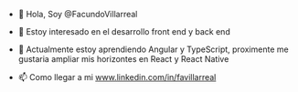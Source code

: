 - 👋 Hola, Soy @FacundoVillarreal
- 👀 Estoy interesado en el desarrollo front end y back end 
- 🌱 Actualmente estoy aprendiendo Angular y TypeScript, proximente me gustaria ampliar mis horizontes en React y React Native

- 📫 Como llegar a mi www.linkedin.com/in/favillarreal

<!---
FacundoVillarreal/FacundoVillarreal is a ✨ special ✨ repository because its `README.md` (this file) appears on your GitHub profile.
You can click the Preview link to take a look at your changes.
--->
